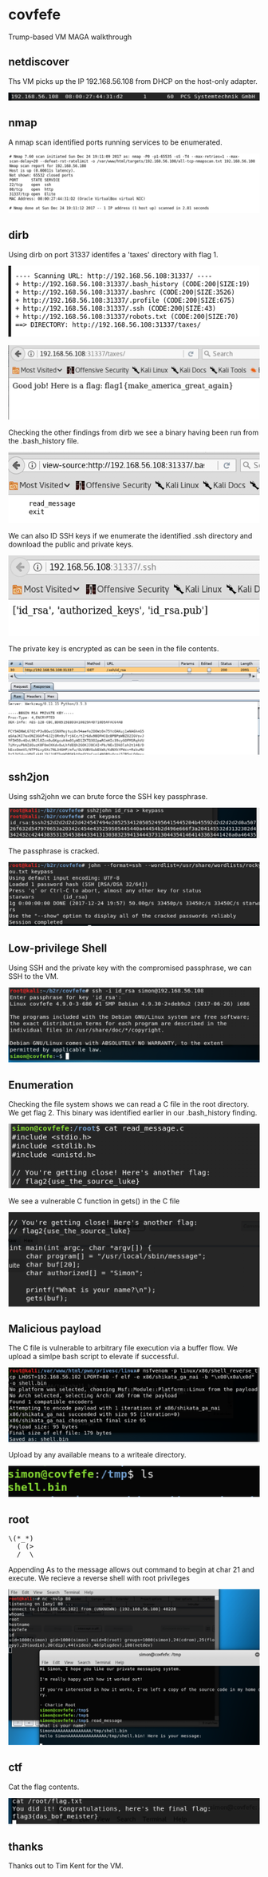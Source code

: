 # covfefe
Trump-based VM MAGA walkthrough


## netdiscover

Ths VM picks up the IP 192.168.56.108 from DHCP on the host-only adapter.

![Alt text](./netdiscover.png?raw=true)


## nmap

A nmap scan identified ports running services to be enumerated.

![Alt text](./nmap.png?raw=true)


## dirb

Using dirb on port 31337 identifes a 'taxes' directory with flag 1.

![Alt text](./dirb.png?raw=true)

![Alt text](./taxes.png?raw=true)


Checking the other findings from dirb we see a binary having been run from the .bash_history file.

![Alt text](./bash_history.png?raw=true)


We can also ID SSH keys if we enumerate the identified .ssh directory and download the public and private keys. 

![Alt text](./ssh_dir.png?raw=true)

The private key is encrypted as can be seen in the file contents.

![Alt text](./id_rsa.png?raw=true)


## ssh2jon

Using ssh2john we can brute force the SSH key passphrase.

![Alt text](./ssh2john.png?raw=true)

The passphrase is cracked. 

![Alt text](./john.png?raw=true)


## Low-privilege Shell

Using SSH and the private key with the compromised passphrase, we can SSH to the VM.

![Alt text](./lowshell.png?raw=true)


## Enumeration

Checking the file system shows we can read a C file in the root directory. We get flag 2. This binary was identified earlier in our .bash_history finding.

![Alt text](./source.png?raw=true)

We see a vulnerable C function in gets() in the C file

![Alt text](./gets.png?raw=true)


## Malicious payload

The C file is vulnerable to arbitrary file execution via a buffer flow. We upload a simlpe bash script to elevate if successful.

![Alt text](./venom.png?raw=true)

Upload by any available means to a writeale directory.

![Alt text](./shellbin.png?raw=true)


## root
<pre>
\(*_*)
  ( (>
  /  \
</pre>

Appending As to the message allows out command to begin at char 21 and execute. We recieve a reverse shell with root privileges

![Alt text](./root.png?raw=true)



## ctf

Cat the flag contents.

![Alt text](./ctf.png?raw=true)


## thanks

Thanks out to Tim Kent for the VM.
